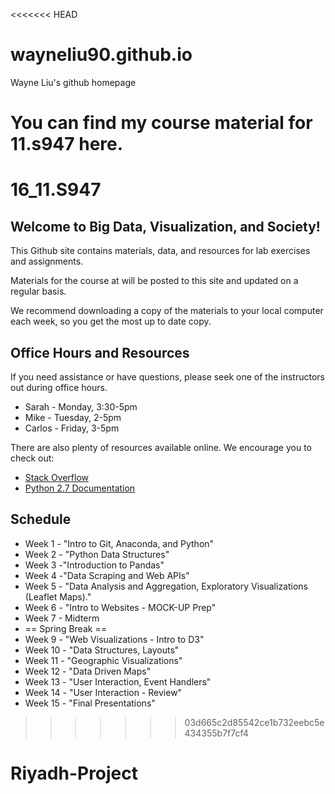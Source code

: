 <<<<<<< HEAD
# wayneliu90.github.io
Wayne Liu's github homepage

You can find my course material for 11.s947 here.
=======
# 16_11.S947

## Welcome to Big Data, Visualization, and Society!

This Github site contains materials, data, and resources for lab exercises and assignments. 

Materials for the course at will be posted to this site and updated on a regular basis.

We recommend downloading a copy of the materials to your local computer each week, so you get the most up to date copy.

## Office Hours and Resources

If you need assistance or have questions, please seek one of the instructors out during office hours.

* Sarah - Monday, 3:30-5pm
* Mike - Tuesday, 2-5pm
* Carlos - Friday, 3-5pm

There are also plenty of resources available online. We encourage you to check out:

* [Stack Overflow](http://stackoverflow.com/)
* [Python 2.7 Documentation](https://docs.python.org/2.7/)

## Schedule

* Week 1 - "Intro to Git, Anaconda, and Python"
* Week 2 - "Python Data Structures"
* Week 3 -"Introduction to Pandas"
* Week 4 -"Data Scraping and Web APIs"
* Week 5 - "Data Analysis and Aggregation, Exploratory Visualizations (Leaflet Maps)."
* Week 6 - "Intro to Websites - MOCK-UP Prep"
* Week 7 - Midterm
* == Spring Break ==
* Week 9 - "Web Visualizations - Intro to D3"
* Week 10 - "Data Structures, Layouts"
* Week 11 - "Geographic Visualizations"
* Week 12 - "Data Driven Maps"
* Week 13 - "User Interaction, Event Handlers"
* Week 14 - "User Interaction - Review"
* Week 15 - "Final Presentations"
>>>>>>> 03d665c2d85542ce1b732eebc5e434355b7f7cf4
# Riyadh-Project
